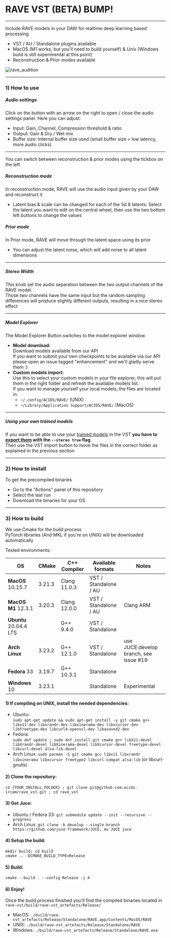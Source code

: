 # RAVE VST (BETA) BUMP!
-----
Include RAVE models in your DAW for realtime deep learning based processing

- VST / AU / Standalone plugins available
- MacOS (M1 works, but you'll need to build yourself) & Unix (Windows build is still experimental at this point)
- Reconstruction & Prior modes available

![rave_audition](assets/rave_screenshot_audio_panel.png)

-----
### 1) How to use
##### Audio settings
Click on the button with an arrow on the right to open / close the audio settings panel. Here you can adjust:
  - Input: Gain, Channel, Compression threshold & ratio
  - Output: Gain & Dry / Wet mix
  - Buffer size: Internal buffer size used (small buffer size = low latency, more audio clicks)

-----
You can switch between reconstruction & prior modes using the tickbox on the left
##### Reconstruction mode
In reconstruction mode, RAVE will use the audio input given by your DAW and reconstruct it
- Latent bias & scale can be changed for each of the 1st 8 latents: Select the latent you want to edit on the central wheel, then use the two bottom left buttons to change the values

##### Prior mode
In Prior mode, RAVE will move through the latent space using its prior
- You can adjust the latent noise, which will add noise to all latent dimensions

-----
##### Stereo Width
This knob set the audio separation between the two output channels of the RAVE model.  
Those two channels have the same input but the random sampling differences will produce slightly different outputs, resulting in a nice stereo effect

-----
##### Model Explorer
The Model Explorer Button switches to the model explorer window.   
- **Model download:**  
Download models available from our API  
If you want to submit your own checkpoints to be available via our API please open an issue tagged "enhancement" and we'll gladly serve them :)
- **Custom models import:**  
Use this to select your custom models in your file explorer, this will put them in the right folder and refresh the available models list.  
If you want to manage yourself your local models, the files are located in:
  - ``~/.config/ACIDS/RAVE/`` (UNIX)
  - ``~/Library/Application Support/ACIDS/RAVE/`` (MacOS)

-----
##### Using your own trained models  
If you want to be able to use your [trained models](https://github.com/acids-ircam/RAVE) in the VST **you have to [export them](https://github.com/acids-ircam/RAVE/blob/master/export_rave.py#L21) with the ``--stereo true`` flag**  
Then use the VST import button to move the files in the correct folder as explained in the previous section

-----
### 2) How to install
To get the precompiled binaries
- Go to the "Actions" panel of this repository
- Select the last run
- Download the binaries for your OS

-----
### 3) How to build
We use Cmake for the build process  
PyTorch libraries (And MKL if you're on UNIX) will be downloaded automatically  

Tested environments:

| OS                     | CMake  | C++ Compiler | Available formats     | Notes                                  |
|------------------------|--------|--------------|-----------------------|----------------------------------------|
| **MacOS** 10.15.7      | 3.21.3 | Clang 11.0.3 | VST / Standalone / AU |                                        |
| **MacOS M1** 12.3.1    | 3.20.3 | Clang 12.0.0 | VST / Standalone / AU | Clang ARM                              |
| **Ubuntu** 20.04.4 LTS |        | G++ 9.4.0    | VST / Standalone      |                                        |
| **Arch Linux**         | 3.23.2 | G++ 12.1.0   | VST / Standalone      | use JUCE:develop branch, see issue #19 |
| **Fedora** 33          | 3.19.7 | G++ 10.3.1   | Standalone            |                                        |
| **Windows** 10         | 3.23.1 |              | Standalone            | Experimental                           |


#### 1) If compiling on UNIX, install the needed dependencies:
- Ubuntu:  
`sudo apt-get update && sudo apt-get install -y git cmake g++ libx11-dev libxrandr-dev libxinerama-dev libxcursor-dev libfreetype-dev libcurl4-openssl-dev libasound2-dev`
- Fedora:  
`sudo dnf update ; sudo dnf install git cmake g++ libX11-devel libXrandr-devel libXinerama-devel libXcursor-devel freetype-devel libcurl-devel alsa-lib-devel`
- Arch Linux:
`sudo pacman -S git cmake gcc libx11 libxrandr libxinerama libxcursor freetype2 libcurl-compat alsa-lib` (or libcurl-gnutls)

#### 2) Clone the repository:
`cd {YOUR_INSTALL_FOLDER} ; git clone git@github.com:acids-ircam/rave_vst.git ; cd rave_vst`

#### 3) Get Juce:  
- Ubuntu / Fedora 33: `git submodule update --init --recursive --progress`
- Arch Linux: `git clone -b develop --single-branch https://github.com/juce-framework/JUCE; mv JUCE juce`

#### 4) Setup the build:  
`mkdir build; cd build`  
`cmake .. -DCMAKE_BUILD_TYPE=Release`

#### 5) Build:  
`cmake --build . --config Release -j 4`

#### 6) Enjoy!
Once the build process finished you'll find the compiled binaries located in `rave-vst/build/rave-vst_artefacts/Release/`  

- MacOS: `./build/rave-vst_artefacts/Release/Standalone/RAVE.app/Contents/MacOS/RAVE`  
- UNIX: `./build/rave-vst_artefacts/Release/Standalone/RAVE`  
- Windows: `./build/rave-vst_artefacts/Release/Standalone/RAVE.exe`  
